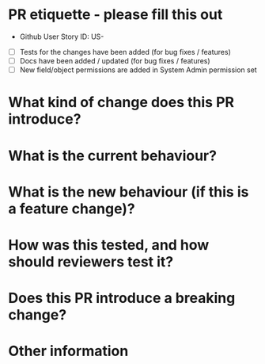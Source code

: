 # PR etiquette - please fill this out

- Github User Story ID: US-
- [ ] Tests for the changes have been added (for bug fixes / features)
- [ ] Docs have been added / updated (for bug fixes / features)
- [ ] New field/object permissions are added in System Admin permission set

# What kind of change does this PR introduce?

[//]: # "Please provide a short description"

# What is the current behaviour?

[//]: # "Please explain the as-is functionality"
[//]: # "Screenshots/diagrams can also be included here"

# What is the new behaviour (if this is a feature change)?

[//]: # "Please explain the new functionality with the changes in this PR"
[//]: # "Screenshots/diagrams can also be included here"

# How was this tested, and how should reviewers test it?

[//]: # "Please describe the carried out testing methods"

# Does this PR introduce a breaking change?

[//]: # "Any risk that you should make aware of?"

# Other information

[//]: # "Any other mentions/comments?"
